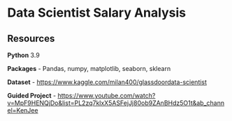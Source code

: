 # Data Scientist Salary Analysis

## Resources

**Python** 3.9 

**Packages** - Pandas, numpy, matplotlib, seaborn, sklearn

**Dataset** - https://www.kaggle.com/milan400/glassdoordata-scientist

**Guided Project** - https://www.youtube.com/watch?v=MpF9HENQjDo&list=PL2zq7klxX5ASFejJj80ob9ZAnBHdz5O1t&ab_channel=KenJee
